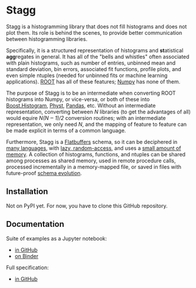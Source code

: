 # Stagg

Stagg is a histogramming library that does not fill histograms and does not plot them. Its role is behind the scenes, to provide better communication between histogramming libraries.

Specifically, it is a structured representation of histograms and **st**atistical **agg**regates in general. It has all of the "bells and whistles" often associated with plain histograms, such as number of entries, unbinned mean and standard deviation, bin errors, associated fit functions, profile plots, and even simple ntuples (needed for unbinned fits or machine learning applications). [ROOT](https://root.cern.ch/root/htmldoc/guides/users-guide/Histograms.html) has all of these features; [Numpy](https://docs.scipy.org/doc/numpy/reference/generated/numpy.histogram.html) has none of them.

The purpose of Stagg is to be an intermediate when converting ROOT histograms into Numpy, or vice-versa, or both of these into [Boost.Histogram](https://hdembinski.github.io/histogram/doc/html/), [Physt](https://physt.readthedocs.io/en/latest/index.html), [Pandas](https://pandas.pydata.org), etc. Without an intermediate representation, converting between _N_ libraries (to get the advantages of all) would equire _N(N  ‒ 1)/2_ conversion routines; with an intermediate representation, we only need _N_, and the mapping of feature to feature can be made explicit in terms of a common language.

Furthermore, Stagg is a [Flatbuffers](http://google.github.io/flatbuffers/) schema, so it can be deciphered in [many languages](https://google.github.io/flatbuffers/flatbuffers_support.html), with [lazy, random-access](https://github.com/mzaks/FlatBuffersSwift/wiki/FlatBuffers-Explained), and uses a [small amount of memory](http://google.github.io/flatbuffers/md__benchmarks.html). A collection of histograms, functions, and ntuples can be shared among processes as shared memory, used in remote procedure calls, processed incrementally in a memory-mapped file, or saved in files with future-proof [schema evolution](https://google.github.io/flatbuffers/md__schemas.html).

## Installation

Not on PyPI yet. For now, you have to clone this GitHub repository.

## Documentation

Suite of examples as a Jupyter notebook:

   * [in GitHub](https://github.com/diana-hep/stagg/blob/master/binder/examples.ipynb)
   * [on Binder](HERE)

Full specification:

   * [in GitHub](https://github.com/diana-hep/stagg/blob/master/binder/examples.ipynb)
